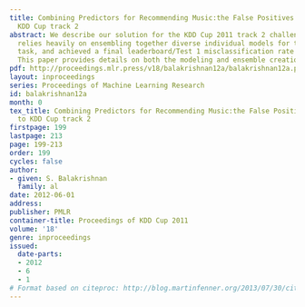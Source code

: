 ```yaml
---
title: Combining Predictors for Recommending Music:the False Positives’ approach to
  KDD Cup track 2
abstract: We describe our solution for the KDD Cup 2011 track 2 challenge. Our solution
  relies heavily on ensembling together diverse individual models for the prediction
  task, and achieved a final leaderboard/Test 1 misclassification rate of 3.8863%.
  This paper provides details on both the modeling and ensemble creation steps.
pdf: http://proceedings.mlr.press/v18/balakrishnan12a/balakrishnan12a.pdf
layout: inproceedings
series: Proceedings of Machine Learning Research
id: balakrishnan12a
month: 0
tex_title: Combining Predictors for Recommending Music:the False Positives’ approach
  to KDD Cup track 2
firstpage: 199
lastpage: 213
page: 199-213
order: 199
cycles: false
author:
- given: S. Balakrishnan
  family: al
date: 2012-06-01
address: 
publisher: PMLR
container-title: Proceedings of KDD Cup 2011
volume: '18'
genre: inproceedings
issued:
  date-parts:
  - 2012
  - 6
  - 1
# Format based on citeproc: http://blog.martinfenner.org/2013/07/30/citeproc-yaml-for-bibliographies/
---
```

